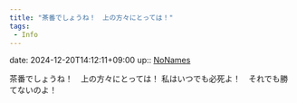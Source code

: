 ```yaml
---
title: "茶番でしょうね！　上の方々にとっては！"
tags:
 - Info
---
```


date: 2024-12-20T14:12:11+09:00
up:: [NoNames](../Bar/Novel/Chaos/NoNames.md)

茶番でしょうね！　上の方々にとっては！
私はいつでも必死よ！　それでも勝てないのよ！